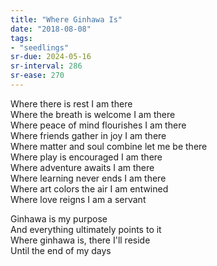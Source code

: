 ```yaml
---
title: "Where Ginhawa Is"
date: "2018-08-08"
tags:
- "seedlings"
sr-due: 2024-05-16
sr-interval: 286
sr-ease: 270
---
```


Where there is rest I am there  
Where the breath is welcome I am there  
Where peace of mind flourishes I am there  
Where friends gather in joy I am there  
Where matter and soul combine let me be there  
Where play is encouraged I am there  
Where adventure awaits I am there  
Where learning never ends I am there  
Where art colors the air I am entwined  
Where love reigns I am a servant  

Ginhawa is my purpose  
And everything ultimately points to it  
Where ginhawa is, there I'll reside  
Until the end of my days  